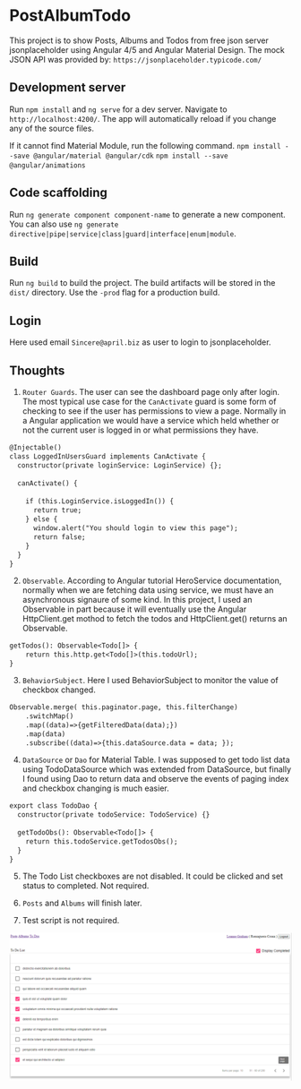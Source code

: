 # PostAlbumTodo

This project is to show Posts, Albums and Todos from free json server jsonplaceholder using Angular 4/5 and Angular Material Design. The mock JSON API was provided by: `https://jsonplaceholder.typicode.com/ `

## Development server

Run `npm install` and `ng serve` for a dev server. Navigate to `http://localhost:4200/`. The app will automatically reload if you change any of the source files.

If it cannot find Material Module, run the following command.
`npm install --save @angular/material @angular/cdk`
`npm install --save @angular/animations`

## Code scaffolding

Run `ng generate component component-name` to generate a new component. You can also use `ng generate directive|pipe|service|class|guard|interface|enum|module`.

## Build

Run `ng build` to build the project. The build artifacts will be stored in the `dist/` directory. Use the `-prod` flag for a production build.

## Login

Here used email `Sincere@april.biz` as user to login to jsonplaceholder.

## Thoughts

1. `Router Guards`. The user can see the dashboard page only after login. The most typical use case for the `CanActivate` guard is some form of checking to see if the user has permissions to view a page. Normally in a Angular application we would have a service which held whether or not the current user is logged in or what permissions they have.
```
@Injectable()
class LoggedInUsersGuard implements CanActivate { 
  constructor(private loginService: LoginService) {}; 

  canActivate() {
    
    if (this.LoginService.isLoggedIn()) { 
      return true;
    } else {
      window.alert("You should login to view this page"); 
      return false;
    }
  }
}
```
2. `Observable`. According to Angular tutorial HeroService documentation, normally when we are fetching data using service, we must have an asynchronous signaure of some kind. In this project, I used an Observable in part because it will eventually use the Angular HttpClient.get mothod to fetch the todos and HttpClient.get() returns an Observable.
```
getTodos(): Observable<Todo[]> {
    return this.http.get<Todo[]>(this.todoUrl);
}
```

3. `BehaviorSubject`. Here I used BehaviorSubject to monitor the value of checkbox changed.
```
Observable.merge( this.paginator.page, this.filterChange)
    .switchMap()
    .map((data)=>{getFilteredData(data);})
    .map(data)
    .subscribe((data)=>{this.dataSource.data = data; });
```

4. `DataSource` or `Dao` for Material Table. I was supposed to get todo list data using TodoDataSource which was extended from DataSource, but finally I found using Dao to return data and observe the events of paging index and checkbox changing is much easier.
```
export class TodoDao {
  constructor(private todoService: TodoService) {}

  getTodoObs(): Observable<Todo[]> {
    return this.todoService.getTodosObs();
  }
}
```
5. The Todo List checkboxes are not disabled. It could be clicked and set status to completed. Not required.

6. `Posts` and `Albums` will finish later.

7. Test script is not required.

![](./src/assets/demo.png)

